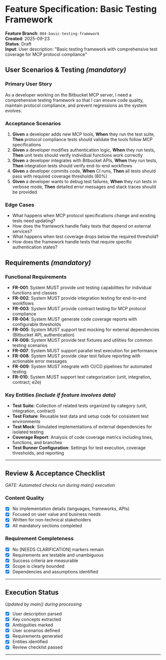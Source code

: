 # Feature Specification: Basic Testing Framework

**Feature Branch**: `004-basic-testing-framework`  
**Created**: 2025-09-23  
**Status**: Draft  
**Input**: User description: "Basic testing framework with comprehensive test coverage for MCP protocol compliance"

## User Scenarios & Testing *(mandatory)*

### Primary User Story
As a developer working on the Bitbucket MCP server, I need a comprehensive testing framework so that I can ensure code quality, maintain protocol compliance, and prevent regressions as the system evolves.

### Acceptance Scenarios
1. **Given** a developer adds new MCP tools, **When** they run the test suite, **Then** protocol compliance tests should validate the tools follow MCP specifications
2. **Given** a developer modifies authentication logic, **When** they run tests, **Then** unit tests should verify individual functions work correctly
3. **Given** a developer integrates with Bitbucket APIs, **When** they run tests, **Then** integration tests should verify end-to-end workflows
4. **Given** a developer commits code, **When** CI runs, **Then** all tests should pass with required coverage thresholds (80%)
5. **Given** a developer wants to debug test failures, **When** they run tests in verbose mode, **Then** detailed error messages and stack traces should be provided

### Edge Cases
- What happens when MCP protocol specifications change and existing tests need updating?
- How does the framework handle flaky tests that depend on external services?
- What happens when test coverage drops below the required threshold?
- How does the framework handle tests that require specific authentication states?

## Requirements *(mandatory)*

### Functional Requirements
- **FR-001**: System MUST provide unit testing capabilities for individual functions and classes
- **FR-002**: System MUST provide integration testing for end-to-end workflows
- **FR-003**: System MUST provide contract testing for MCP protocol compliance
- **FR-004**: System MUST generate code coverage reports with configurable thresholds
- **FR-005**: System MUST support test mocking for external dependencies (Bitbucket API, authentication)
- **FR-006**: System MUST provide test fixtures and utilities for common testing scenarios
- **FR-007**: System MUST support parallel test execution for performance
- **FR-008**: System MUST provide clear test failure reporting with actionable error messages
- **FR-009**: System MUST integrate with CI/CD pipelines for automated testing
- **FR-010**: System MUST support test categorization (unit, integration, contract, e2e)

### Key Entities *(include if feature involves data)*
- **Test Suite**: Collection of related tests organized by category (unit, integration, contract)
- **Test Fixture**: Reusable test data and setup code for consistent test environments
- **Test Mock**: Simulated implementations of external dependencies for isolated testing
- **Coverage Report**: Analysis of code coverage metrics including lines, functions, and branches
- **Test Runner Configuration**: Settings for test execution, coverage thresholds, and reporting

---

## Review & Acceptance Checklist
*GATE: Automated checks run during main() execution*

### Content Quality
- [x] No implementation details (languages, frameworks, APIs)
- [x] Focused on user value and business needs
- [x] Written for non-technical stakeholders
- [x] All mandatory sections completed

### Requirement Completeness
- [x] No [NEEDS CLARIFICATION] markers remain
- [x] Requirements are testable and unambiguous  
- [x] Success criteria are measurable
- [x] Scope is clearly bounded
- [x] Dependencies and assumptions identified

---

## Execution Status
*Updated by main() during processing*

- [x] User description parsed
- [x] Key concepts extracted
- [x] Ambiguities marked
- [x] User scenarios defined
- [x] Requirements generated
- [x] Entities identified
- [x] Review checklist passed

---